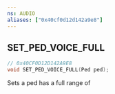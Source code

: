 ```yaml
---
ns: AUDIO
aliases: ["0x40cf0d12d142a9e8"]
---
```

## SET_PED_VOICE_FULL

```c
// 0x40CF0D12D142A9E8
void SET_PED_VOICE_FULL(Ped ped);
```

Sets a ped has a full range of

